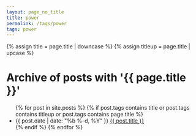 ```yaml
---
layout: page_no_title
title: power
permalink: /tags/power
tags: power
---
```



{% assign title = page.title | downcase %}
{% assign titleup = page.title | upcase %}
<h1>Archive of posts with '{{ page.title }}'</h1>
<ul class="posts">
{% for post in site.posts %}
  {% if post.tags contains title or post.tags contains titleup or post.tags contains page.title %}
    <li>
      <span class="post-date">{{ post.date | date: "%b %-d, %Y" }}</span>
      <a class="post-link" href="{{ post.url | relative_url }}">{{ post.title }}</a>
    </li>
  {% endif %}
{% endfor %}
</ul>